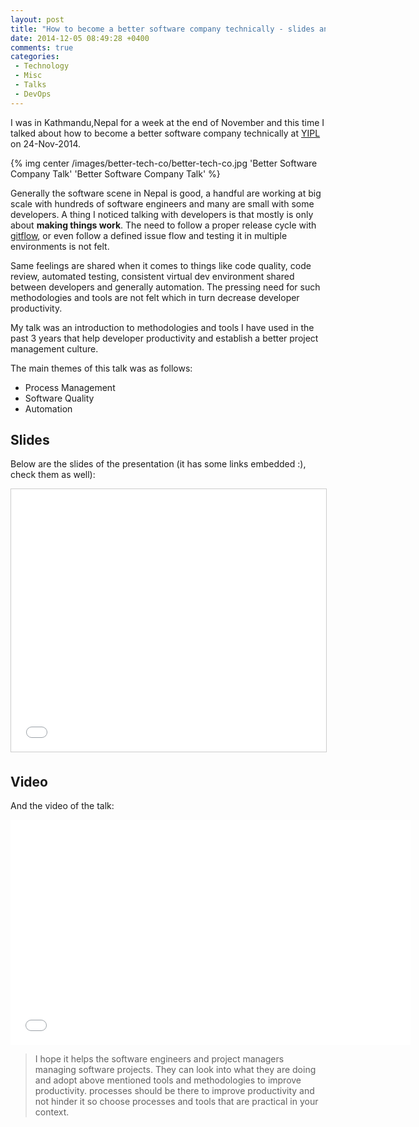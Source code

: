 ```yaml
---
layout: post
title: "How to become a better software company technically - slides and video"
date: 2014-12-05 08:49:28 +0400
comments: true
categories:
 - Technology
 - Misc
 - Talks
 - DevOps
---
```


I was in Kathmandu,Nepal for a week at the end of November and this time I talked about how to become a better software
company technically at [YIPL](http://yipl.com.np) on 24-Nov-2014.

{% img center /images/better-tech-co/better-tech-co.jpg 'Better Software Company Talk' 'Better Software Company Talk' %}

Generally the software scene in Nepal is good, a handful are working at big scale with hundreds of software engineers
and many are small with some developers. A thing I noticed talking with developers is that mostly is only about **making
things work**. The need to follow a proper release cycle with [gitflow](http://bit.ly/1xy61E6), or even follow a
defined issue flow and testing it in multiple environments is not felt.
<!-- more -->

Same feelings are shared when it comes to things like code quality, code review, automated testing, consistent virtual
dev environment shared between developers and generally automation. The pressing need for such methodologies and tools
are not felt which in turn decrease developer productivity.

My talk was an introduction to methodologies and tools I have used in the past 3 years that help developer productivity
and establish a better project management culture.

The main themes of this talk was as follows:

* Process Management
* Software Quality
* Automation

## Slides

Below are the slides of the presentation (it has some links embedded :), check them as well):

<center><iframe src="//www.slideshare.net/slideshow/embed_code/42379240" width="510" height="420" frameborder="0" marginwidth="0" marginheight="0" scrolling="no" style="border:1px solid #CCC; border-width:1px; margin-bottom:5px; max-width: 100%;" allowfullscreen> </iframe></center>

## Video

And the video of the talk:

<center><iframe width="640" height="360" src="//www.youtube.com/embed/D-BUX6l4HaE" frameborder="0" allowfullscreen></iframe></center>

>I hope it helps the software engineers and project managers managing software projects. They can look into what they
>are doing and adopt above mentioned tools and methodologies to improve productivity. processes should be there to
>improve productivity and not hinder it so choose processes and tools that are practical in your context.